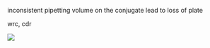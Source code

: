 inconsistent pipetting volume on the conjugate lead to loss of plate

wrc, cdr

![](plateimage\_cropped.jpg)

